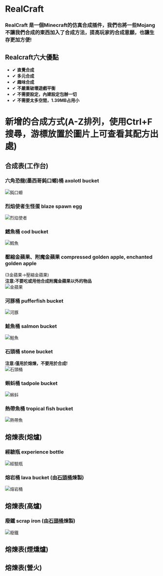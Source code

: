 # RealCraft
### RealCraft 是一個Minecraft的仿真合成插件，我們也將一些Mojang不讓我們合成的東西加入了合成方法，提高玩家的合成意願，也讓生存更加方便!
## Realcraft六大優點
- ✔ **直覺合成**
- ✔ **多元合成**
- ✔ **趣味合成**
- ✔ **不嚴重破壞遊戲平衡**
- ✔ **不需要設定，內建設定包辦一切**
- ✔ **不需要太多空間，1.39MB占用小**

# 新增的合成方式(A-Z排列，使用Ctrl+F搜尋，游標放置於圖片上可查看其配方出處)
## 合成表(工作台)
### 六角恐龍(墨西哥鈍口螈)桶 axolotl bucket
![鈍口螈](https://upload.cc/i1/2023/04/03/Vic8x6.png "工作台配方")  
### 烈焰使者生怪蛋 blaze spawn egg
![烈焰使者](https://upload.cc/i1/2023/04/03/UD50Z2.png "工作台配方")  
### 鱈魚桶 cod bucket
![鱈魚](https://upload.cc/i1/2023/04/03/iBMqn0.png "工作台配方")  
### 壓縮金蘋果、附魔金蘋果 compressed golden apple, enchanted golden apple
(3金蘋果->壓縮金蘋果)  
**注意:不要吃或用他合成附魔金蘋果以外的物品**  
![金蘋果](https://upload.cc/i1/2023/04/03/Yydt4T.png "工作台配方")  
### 河豚桶 pufferfish bucket
![河豚](https://upload.cc/i1/2023/04/03/o5FUIj.png "工作台配方")
### 鮭魚桶 salmon bucket
![鮭魚](https://upload.cc/i1/2023/04/03/YP2sgj.png "工作台配方")
### 石頭桶 stone bucket
**注意:僅用於熔煉，不要用於合成!**  
![石頭桶](https://upload.cc/i1/2023/04/03/u78pH9.png "工作台配方")  
### 蝌蚪桶 tadpole bucket
![蝌蚪](https://upload.cc/i1/2023/04/03/4T6Zbo.png "工作台配方")
### 熱帶魚桶 tropical fish bucket
![熱帶魚](https://upload.cc/i1/2023/04/03/7tXUV1.png "工作台配方")

## 熔煉表(熔爐)
### 經驗瓶 experience bottle
![經驗瓶](https://upload.cc/i1/2023/04/03/dOchwS.png "熔爐配方")  
### 熔岩桶 lava bucket (由[石頭桶](https://github.com/KnowScratcher/RealCraft#%E7%9F%B3%E9%A0%AD%E6%A1%B6-stone-bucket)煉製)
![熔岩桶](https://upload.cc/i1/2023/04/03/Zqac3L.png "熔爐配方")  

## 熔煉表(高爐)
### 廢鐵 scrap iron (由[石頭桶](https://github.com/KnowScratcher/RealCraft#%E7%9F%B3%E9%A0%AD%E6%A1%B6-stone-bucket)煉製)
![廢鐵](https://upload.cc/i1/2023/04/03/FxfhXe.png "高爐配方")  

## 熔煉表(煙燻爐)

## 熔煉表(營火)
